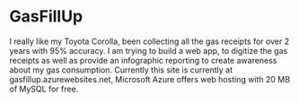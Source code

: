 GasFillUp
=========

I really like my Toyota Corolla, been collecting all the gas receipts for over 2 years with 95% accuracy. I am trying to build a web app, to digitize the gas receipts as well as provide an infographic reporting to create awareness about my gas consumption.  Currently this site is currently at gasfillup.azurewebsites.net, Microsoft Azure offers web hosting with 20 MB of MySQL for free. 
